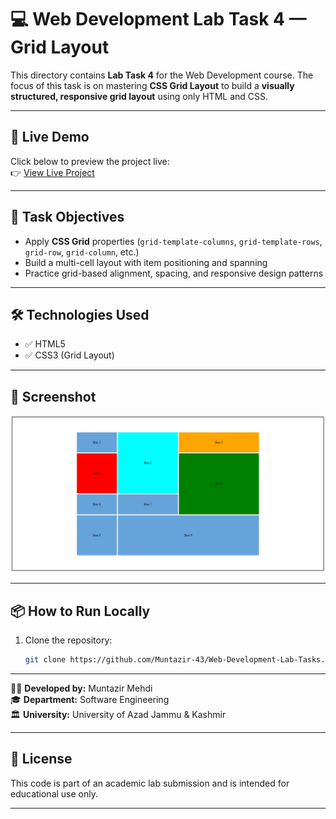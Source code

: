 # 💻 Web Development Lab Task 4 — Grid Layout

This directory contains **Lab Task 4** for the Web Development course. The focus of this task is on mastering **CSS Grid Layout** to build a **visually structured, responsive grid layout** using only HTML and CSS.

---

## 🔗 Live Demo

Click below to preview the project live:  
👉 [View Live Project](https://muntazir-43.github.io/Web-Development-Lab-Tasks/Lab%20Task%2004/index.html)

---

## 🎯 Task Objectives

- Apply **CSS Grid** properties (`grid-template-columns`, `grid-template-rows`, `grid-row`, `grid-column`, etc.)
- Build a multi-cell layout with item positioning and spanning
- Practice grid-based alignment, spacing, and responsive design patterns

---

## 🛠 Technologies Used

- ✅ HTML5  
- ✅ CSS3 (Grid Layout)

---

## 📸 Screenshot

![Preview Screenshot](https://github.com/Muntazir-43/Web-Development-Lab-Tasks/blob/main/Lab%20Task%2004/Assests/Grid%20Task%20Preview.jpeg?raw=true)

---

## 📦 How to Run Locally

1. Clone the repository:
   ```bash
   git clone https://github.com/Muntazir-43/Web-Development-Lab-Tasks.git
   ```
---

🧑‍💻 **Developed by:** Muntazir Mehdi  
🎓 **Department:** Software Engineering  
🏛️ **University:** University of Azad Jammu & Kashmir

---

## 📃 License

This code is part of an academic lab submission and is intended for educational use only.

---



